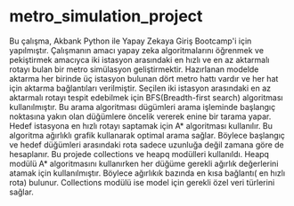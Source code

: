 # metro_simulation_project
Bu çalışma, Akbank Python ile Yapay Zekaya Giriş Bootcamp'i için yapılmıştır. Çalışmanın amacı yapay zeka algoritmalarını öğrenmek ve pekiştirmek amacıyca iki istasyon arasındaki en hızlı ve en az aktarmalı rotayı bulan bir metro simülasyon geliştirmektir.
Hazırlanan modelde aktarma her birinde üç istasyon bulunan dört metro hattı vardır ve her hat için aktarma bağlantıları verilmiştir.
Seçilen iki istasyon arasındaki en az aktarmalı rotayı tespit edebilmek için BFS(Breadth-first search) algoritması kullanılmıştır. Bu arama algoritması dügümleri arama işleminde başlangıç noktasına yakın olan düğümlere öncelik vererek enine bir tarama yapar.
Hedef istasyona en hızlı rotayı saptamak için A* algoritması kullanılır. Bu algoritma ağırlıklı grafik kullanarak optimal arama sağlar. Böylece başlangıç ve hedef düğümleri arasındaki rota sadece uzunluğa değil zamana göre de hesaplanır.
Bu projede collections ve heapq modülleri kullanıldı. Heapq modülü A* algoritmasını kullanırken her düğüme gerekli ağırlık değerlerini atamak için kullanılmıştır. Böylece ağırlıkık bazında en kısa bağlantı( en hızlı rota) bulunur. Collections modülü ise model için gerekli özel veri türlerini sağlar.
